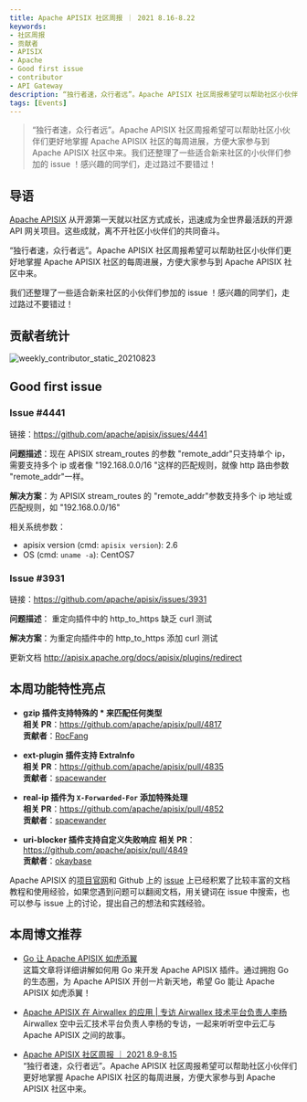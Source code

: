```yaml
---
title: Apache APISIX 社区周报 ｜ 2021 8.16-8.22
keywords:
- 社区周报
- 贡献者
- APISIX
- Apache
- Good first issue
- contributor
- API Gateway
description: “独行者速，众行者远”。Apache APISIX 社区周报希望可以帮助社区小伙伴们更好地掌握 Apache APISIX 社区的每周进展，方便大家参与到 Apache APISIX 社区中来。
tags: [Events]
---
```


> “独行者速，众行者远”。Apache APISIX 社区周报希望可以帮助社区小伙伴们更好地掌握 Apache APISIX 社区的每周进展，方便大家参与到 Apache APISIX 社区中来。我们还整理了一些适合新来社区的小伙伴们参加的 issue ！感兴趣的同学们，走过路过不要错过！

<!--truncate-->

## 导语

[Apache APISIX](https://github.com/apache/apisix) 从开源第一天就以社区方式成长，迅速成为全世界最活跃的开源 API 网关项目。这些成就，离不开社区小伙伴们的共同奋斗。

“独行者速，众行者远”。Apache APISIX 社区周报希望可以帮助社区小伙伴们更好地掌握 Apache APISIX 社区的每周进展，方便大家参与到 Apache APISIX 社区中来。

我们还整理了一些适合新来社区的小伙伴们参加的 issue ！感兴趣的同学们，走过路过不要错过！

## 贡献者统计

![weekly_contributor_static_20210823](https://static.apiseven.com/202108/1629726394722-84d86d5a-1b62-4bbd-b681-c42b371c53ec.png)

## Good first issue

### Issue #4441

链接：https://github.com/apache/apisix/issues/4441

**问题描述**：现在 APISIX stream_routes 的参数 "remote_addr"只支持单个 ip，需要支持多个 ip 或者像 "192.168.0.0/16 "这样的匹配规则，就像 http 路由参数 "remote_addr"一样。

**解决方案**：为 APISIX stream_routes 的 "remote_addr"参数支持多个 ip 地址或匹配规则，如 "192.168.0.0/16"

相关系统参数：

- apisix version (cmd: `apisix version`): 2.6
- OS (cmd: `uname -a`): CentOS7

### Issue #3931

链接：https://github.com/apache/apisix/issues/3931

**问题描述**： 重定向插件中的 http_to_https 缺乏 curl 测试

**解决方案**：为重定向插件中的 http_to_https 添加 curl 测试

更新文档 http://apisix.apache.org/docs/apisix/plugins/redirect

## 本周功能特性亮点

- **gzip 插件支持特殊的 * 来匹配任何类型**  
  **相关 PR**：https://github.com/apache/apisix/pull/4817  
  **贡献者**：[RocFang](https://github.com/RocFang)  

- **ext-plugin 插件支持 ExtraInfo**  
  **相关 PR**：https://github.com/apache/apisix/pull/4835  
  **贡献者**：[spacewander](https://github.com/spacewander)  

- **real-ip 插件为 `X-Forwarded-For` 添加特殊处理**  
  **相关 PR**：https://github.com/apache/apisix/pull/4852  
  **贡献者**：[spacewander](https://github.com/spacewander)  

- **uri-blocker 插件支持自定义失败响应**
  **相关 PR**：https://github.com/apache/apisix/pull/4849  
  **贡献者**：[okaybase](https://github.com/okaybase)  

Apache APISIX 的[项目官网](https://apisix.apache.org/)和 Github 上的 [issue](https://github.com/apache/apisix/issues?q=is%3Aissue+is%3Aopen+sort%3Aupdated-desc) 上已经积累了比较丰富的文档教程和使用经验，如果您遇到问题可以翻阅文档，用关键词在 issue 中搜索，也可以参与 issue 上的讨论，提出自己的想法和实践经验。

## 本周博文推荐

- [Go 让 Apache APISIX 如虎添翼](https://mp.weixin.qq.com/s?__biz=MzI1MDU3NjQ5OA==&mid=2247486454&idx=1&sn=905ab375e0f33a173ba90a0f541995b7&chksm=e98160ebdef6e9fd58079446c1543c7d6f8fabac966acb4e4165d80bf42f6c64a8183583ff1a&token=1586118041&lang=zh_CN#rd)  
这篇文章将详细讲解如何用 Go 来开发 Apache APISIX 插件。通过拥抱 Go 的生态圈，为 Apache APISIX 开创一片新天地，希望 Go 能让 Apache APISIX 如虎添翼！

- [Apache APISIX 在 Airwallex 的应用 | 专访 Airwallex 技术平台负责人李杨](https://mp.weixin.qq.com/s?__biz=MzI1MDU3NjQ5OA==&mid=2247486406&idx=1&sn=5d04353f3d8128f17fca138572667ddb&chksm=e98160dbdef6e9cd19ddeed4267554a15bcd1a10decfa2c16f2989575bd9a1c9c95349b0c0cc&token=1586118041&lang=zh_CN#rd)  
Airwallex 空中云汇技术平台负责人李杨的专访，一起来听听空中云汇与 Apache APISIX 之间的故事。

- [Apache APISIX 社区周报 ｜ 2021 8.9-8.15](https://mp.weixin.qq.com/s?__biz=MzI1MDU3NjQ5OA==&mid=2247486382&idx=1&sn=f041eb8c38dd528450e5bf4280b60b0f&chksm=e98160b3def6e9a5331f9485d8a478f9546475f949a31f8142c4188d9c104d39eec9a281bbf2&token=1586118041&lang=zh_CN#rd)  
“独行者速，众行者远”。Apache APISIX 社区周报希望可以帮助社区小伙伴们更好地掌握 Apache APISIX 社区的每周进展，方便大家参与到 Apache APISIX 社区中来。
